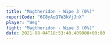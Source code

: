 ```yaml
---
title: "Magtheridon - Wipe 3 (0%)"
reportCode: "6C8yAqQ7W3kVjJnX"
player: "Weg"
fight: "Magtheridon - Wipe 3 (0%)"
date: 2021-08-04T18:53:40.409000+00:00
---
```

